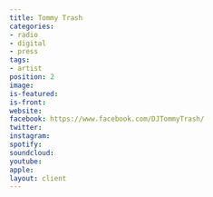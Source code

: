 ```yaml
---
title: Tommy Trash
categories:
- radio
- digital
- press
tags:
- artist
position: 2
image: 
is-featured: 
is-front: 
website: 
facebook: https://www.facebook.com/DJTommyTrash/
twitter: 
instagram: 
spotify: 
soundcloud: 
youtube: 
apple: 
layout: client
---
```



